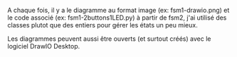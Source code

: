 A chaque fois, il y a le diagramme au format image (ex: fsm1-drawio.png) et le code associé (ex: fsm1-2buttons1LED.py)
à partir de fsm2, j'ai utilisé des classes plutot que des entiers pour gérer les états un peu mieux.

Les diagrammes peuvent aussi être ouverts (et surtout créés) avec le logiciel DrawIO Desktop.

